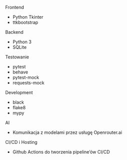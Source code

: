 Frontend
- Python Tkinter
- ttkbootstrap

Backend
- Python 3
- SQLite

Testowanie
- pytest
- behave
- pytest-mock
- requests-mock

Development
- black
- flake8
- mypy

AI
- Komunikacja z modelami przez usługę Openrouter.ai

CI/CD i Hosting
- Github Actions do tworzenia pipeline’ów CI/CD
